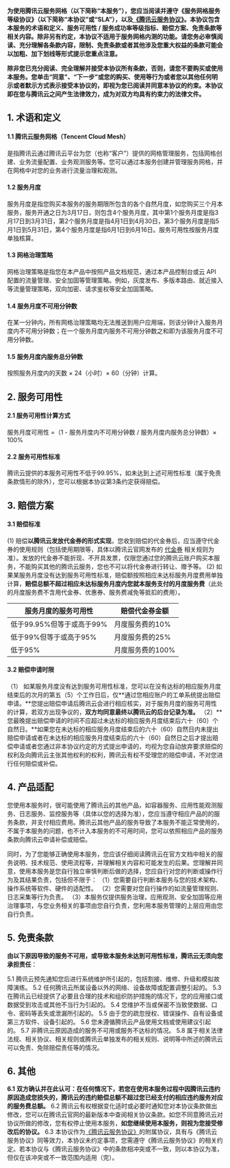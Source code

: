 **为使用腾讯云服务网格（以下简称“本服务”），您应当阅读并遵守《服务网格服务等级协议》（以下简称“本协议”或“SLA”），以及[《腾讯云服务协议》](https://cloud.tencent.com/document/product/301/1967)。本协议包含本服务的术语和定义、服务可用性 / 服务成功率等级指标、赔偿方案、免责条款等相关内容。除非另有约定，本协议不适用于服务网格内测的功能。请您务必审慎阅读、充分理解各条款内容，限制、免责条款或者其他涉及您重大权益的条款可能会以加粗、加下划线等形式提示您重点注意。**

**除非您已充分阅读、完全理解并接受本协议所有条款，否则，请您不要购买或使用本服务。您单击“同意”、“下一步”或您的购买、使用等行为或者您以其他任何明示或者默示方式表示接受本协议的，即视为您已阅读并同意本协议的约束。本协议即在您与腾讯云之间产生法律效力，成为对双方均具有约束力的法律文件。** 

## 1. 术语和定义

#### 1.1 腾讯云服务网格（Tencent Cloud Mesh）

  是指腾讯云通过腾讯云平台为您（也称“客户”）提供的网格管理服务，包括网格创建、业务流量配置、业务观测服务等。您可以通过本服务创建并管理服务网格，并在网格中对您的业务进行流量治理和观测。

#### 1.2 服务月度

  服务月度是指您购买本服务的服务期限所包含的各个自然月度，如您购买三个月本服务，服务开通之日为3月17日，则包含4个服务月度，其中第1个服务月度是指3月17日到3月31日，第2个服务月度是指4月1日到4月30日，第3个服务月度是指5月1日到5月31日，第4个服务月度是指6月1日到6月16日。服务可用性按服务月度单独核算。

#### 1.3 网格治理策略

 网格治理策略是指您在本产品中按照产品文档规范，通过本产品控制台或云 API 配置的流量管理、安全加固等管理策略。例如，灰度发布、多版本路由、就近接入等流量管理策略，双向加密、请求鉴权等安全加固策略。

#### 1.4 服务月度不可用分钟数

  在某一分钟内，所有网格治理策略均无法推送到用户应用端，则该分钟计入服务月度内不可用分钟数；在一个服务月度内服务不可用分钟数之和即为该服务月度不可用分钟数。

#### 1.5 服务月度内服务总分钟数

  按照服务月度内的天数 × 24（小时）× 60（分钟）计算。 

## 2. 服务可用性

#### 2.1 服务可用性计算方式

  服务月度可用性 =（1 - 服务月度内不可用分钟数 / 服务月度内服务总分钟数）× 100%

#### 2.2 服务可用性标准

  腾讯云提供的本服务可用性不低于99.95%，如未达到上述可用性标准（属于免责条款情形的除外），您可以根据本协议第3条约定获得赔偿。

## 3. 赔偿方案

#### 3.1 赔偿标准

  (1) 赔偿**以腾讯云发放代金券的形式实现**，您收到赔偿的代金券后，应当遵守代金券的使用规则（包括使用期限等，具体以腾讯云官网发布的 [代金券](https://cloud.tencent.com/document/product/555/7428) 相关规则为准）。发放的代金券不能折现、不开具发票，仅限您通过您的腾讯云账户购买本服务，不能购买其他的腾讯云服务，您也不可以将代金券进行转让、赠予等。
  (2) 如果某服务月度没有达到服务可用性标准，赔偿额按照相应未达标服务月度费用单独计算，**赔偿总额不超过相应未达标服务月度内您就本服务支付的月度服务费**（此处的月度服务费不含用代金券、优惠券、服务费减免等抵扣的费用）。


| 服务月度的服务可用性 | 赔偿代金券金额 |
| ---- | ---- |
| 低于99.95%但等于或高于99% | 月度服务费的10% |
| 低于99%但等于或高于95%  | 月度服务费的25% |
| 低于95%          | 月度服务费的100% |
 

#### 3.2 赔偿申请时限

（1） 如某服务月度没有达到服务可用性标准，您可以在没有达标的相应服务月度结束后的次月的第五（5）个工作日后，仅**通过您相应账户的工单系统提出赔偿申请。**您提出赔偿申请后腾讯云会进行相应核实，对于服务月度的服务可用性的计算，若双方出现争议的，**双方均同意最终以腾讯云的后台记录为准。**
（2）**您最晚提出赔偿申请的时间不应超过未达标的相应服务月度结束后六十（60）个自然日。**如果您在未达标的相应服务月度结束后的六十（60）自然日内未提出赔偿申请或者在未达标的相应服务月度结束后的六十（60）自然日之后才提出赔偿申请或者您通过非本协议约定的方式提出申请的，均视为您自动放弃要求赔偿的权利及向腾讯云主张其他权利的权利，腾讯云有权不受理您的赔偿申请，不对您进行任何赔偿或补偿。

## 4. 产品适配

您使用本服务时，很可能使用了腾讯云的其他产品，如容器服务、应用性能观测服务、日志服务、监控服务等（具体以您的选择为准），您应当遵守相应产品的的服务条款，并支付相应费用。腾讯云其他产品的服务导致了本服务不能正常使用的，不属于本服务的问题，也不计入本服务的不可用时间，您可以依照相应产品的服务条款向腾讯云申请补偿或赔偿。

同时，为了您能够正确使用本服务，您应该仔细阅读腾讯云在官方文档中相关的服务说明、技术规范、使用流程等，并理解相关内容和可能发生的后果。您理解并同意，使用本服务是您自行独立审慎判断后做的选择，您应自行对您的判断或操作行为及其结果负责，包括但不限于：
（1）您需要自行判断本服务与您的技术架构、操作系统等软件、硬件的适配性。
（2）您需要对您自行操作的如流量管理规则、日志采集等行为负责。
（3）本服务仅提供服务治理，应用观测、安全加固等应用治理事项，与您业务相关的事项由您自行负责，您利用本服务管理的上层应用由您自行负责。 

## 5. 免责条款

**由以下原因导致的服务不可用，或导致本服务未达到可用性标准，腾讯云无须向您承担责任**：

 5.1 腾讯云预先通知您后进行系统维护所引起的，包括割接、维修、升级和模拟故障演练。
 5.2 任何腾讯云所属设备以外的网络、设备故障或配置调整引起的。
 5.3 在腾讯云已经提供了必要且合理的技术和组织防护措施的情况下，您的应用接口或数据受到攻击或其他不当行为引起的。
 5.4 您维护不当或保密不当致使数据、口令、密码等丢失或泄漏所引起的。
 5.5 由于您的疏忽授权、错误操作、自有设备或第三方软件、设备引起的。
 5.6 您未遵循腾讯云产品使用文档或使用建议引起的。
 5.7 非腾讯云原因造成的服务不可用或服务不达标的情况。
 5.8 属于相关法律法规、相关协议、相关规则或腾讯云单独发布的相关规则、说明等中所述的腾讯云可以免责、免除赔偿责任等的情况。

## 6. 其他

**6.1** **双方确认并在此认可：在任何情况下，若您在使用本服务过程中因腾讯云违约原因造成您损失的，腾讯云的违约赔偿总额不超过您已经支付的相应违约服务对应的服务费总额。**
6.2 腾讯云有权根据变化适时或必要时通知您对本协议条款做出修改，您可以在腾讯云官网的最新版本中查阅相关协议条款。如您不同意腾讯云对协议所做的修改，您有权停止使用本服务，**如您继续使用本服务，则视为您接受修改后的协议。**
6.3 本协议作为[《腾讯云服务协议》](https://cloud.tencent.com/document/product/301/1967)的附属协议，具有与《腾讯云服务协议》同等效力，本协议未约定事项，您需遵守《腾讯云服务协议》的相关约定。若本协议与《腾讯云服务协议》中的条款相冲突或不一致，则以本协议为准，但仅在该冲突或不一致范围内适用（完）。

